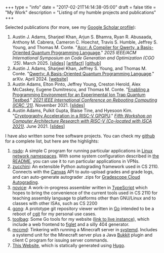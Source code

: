 +++
type = "info"
date = "2017-02-21T14:14:38-05:00"
draft = false
title = "My Work"
description = "Listing of my humble projects and publications"
+++

<style>
strong {
  color: #555;
  font-weight: bold;
  text-decoration: none;
}
.smallcaps {
  font-variant-caps: small-caps;
}
</style>

Selected publications (for more, see my [Google Scholar profile][16]):

1. Austin J. Adams, Sharjeel Khan, Arjun S. Bhamra, Ryan R. Abusaada, Anthony M. Cabrera, Cameron C. Hoechst, Travis S. Humble, Jeffrey S. Young, and Thomas M. Conte.
   "[<span class="smallcaps">Asdf</span>: A Compiler for Qwerty, a Basis-Oriented Quantum Programming Language][pub3]."
   _2025 IEEE/ACM International Symposium on Code Generation and Optimization (CGO '25)_. March 2025. [\[slides\]][pub3slides] [\[artifact\]][pub3artifact] [\[github\]][pub3code]
2. Austin J. Adams, Sharjeel Khan, Jeffrey S. Young, and Thomas M. Conte.
   "[Qwerty: A Basis-Oriented Quantum Programming Language][pub2]." arXiv. April 2024. [\[website\]][pub2website]
3. Austin Adams, Elton Pinto, Jeffrey Young, Creston Herold, Alex McCaskey, Eugene Dumitrescu, and Thomas M. Conte.
   "[Enabling a Programming Environment for an Experimental Ion Trap Quantum Testbed][pub1]." [_2021 IEEE International Conference on Rebooting Computing (ICRC '21)_][pub1venue]. November 2021. [\[slides\]][pub1slides]
4. Austin Adams, Pulkit Gupta, Blaise Tine, and Hyesoon Kim.
   "[Cryptography Acceleration in a RISC-V GPGPU][pub0]." [_Fifth
   Workshop on Computer Architecture Research with RISC-V (Co-located
   with ISCA 2021)_][pub0venue]. June 2021. [\[slides\]][pub0slides]

I have also written some free software projects. You can check my
[github][1] for a complete list, but here are the highlights:

1. [nsdo][p1]: A simple C program for running particular applications in [Linux
   network namespaces][3]. With some system configuration described in
   [the README][4], you can use it to run particular applications in VPNs.
2. [zucchini][p0]: An extensible Python autograding framework used in CS
   2110\. Connects with the [Canvas][13] API to auto-upload grades and
   grade logs, and can auto-generate autograder .zips for [Gradescope
   Cloud Autograding][15].
3. [novice][p2]: A work-in-progress assembler written in
   [TypeScript][14] which hopes to bring the convenience of the current
   tools used in CS 2110 for teaching assembly language to platforms
   other than GNU/Linux and to classes with other ISAs, such as CS 2200
4. [gong][p3]: A prototype git repository viewer written in [Go][6] intended to
   be a reboot of [cgit][7] for my personal use cases.
5. [toolbag][p4]: Some Go tools for my website ([link to live instance][8]),
   which include a web frontend to [figlet][9] and a silly 404 generator.
6. [mccmd][p5]: Tinkering with running a Minecraft server in [systemd][10].
   Includes a systemd unit for the Minecraft server plus a Java [Bukkit][11]
   plugin and client C program for issuing server commands.
7. [This Website][p6], which is statically generated using [Hugo][12].

[1]: https://github.com/ausbin/
[2]: https://code.austinjadams.com/
[3]: https://lwn.net/Articles/580893/
[4]: https://github.com/ausbin/nsdo#readme
[6]: https://golang.org/
[7]: https://git.zx2c4.com/cgit/about/
[8]: /tools
[9]: http://www.figlet.org/
[10]: https://www.freedesktop.org/wiki/Software/systemd/
[11]: https://bukkit.org/
[12]: https://gohugo.io/
[13]: https://www.canvaslms.com/
[14]: https://www.typescriptlang.org/
[15]: https://gradescope-autograders.readthedocs.io/
[16]: https://scholar.google.com/citations?user=7xRKdbwAAAAJ

[p0]: https://github.com/zucchini/zucchini
[p1]: https://github.com/ausbin/nsdo
[p2]: https://github.com/zucchini/novice
[p3]: https://github.com/ausbin/gong
[p4]: https://github.com/ausbin/toolbag
[p5]: https://github.com/ausbin/mccmd
[p6]: https://github.com/ausbin/webzone

[pub0]: https://carrv.github.io/2021/papers/CARRV2021_paper_87_Adams.pdf
[pub0venue]: https://carrv.github.io/2021/
[pub0slides]: /img/work/carrv_2021_slides.pdf
[pub1]: https://arxiv.org/abs/2111.00146
[pub1venue]: https://icrc.ieee.org/
[pub1slides]: /img/work/icrc_2021_slides.pdf
[pub2]: https://arxiv.org/abs/2404.12603
[pub2website]: https://qwerty.cc.gatech.edu/
[pub3]: https://dl.acm.org/doi/10.1145/3696443.3708966
[pub3code]: https://github.com/gt-tinker/qwerty/
[pub3artifact]: https://doi.org/10.5281/zenodo.14505385
[pub3slides]: /img/work/cgo_2025_slides.pdf
